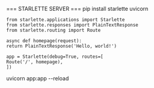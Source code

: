 === STARLETTE SERVER ===
pip install starlette uvicorn

```
from starlette.applications import Starlette
from starlette.responses import PlainTextResponse
from starlette.routing import Route

async def homepage(request):
return PlainTextResponse('Hello, world!')

app = Starlette(debug=True, routes=[
Route('/', homepage),
])
```

uvicorn app:app --reload

